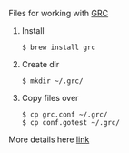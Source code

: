 Files for working with [GRC](https://github.com/garabik/grc)

1. Install

	```
	$ brew install grc
	```

2. Create dir

	```
	$ mkdir ~/.grc/
	```

3. Copy files over

	```
	$ cp grc.conf ~/.grc/
	$ cp conf.gotest ~/.grc/
	```

More details here [link](http://stackoverflow.com/a/40160711)


